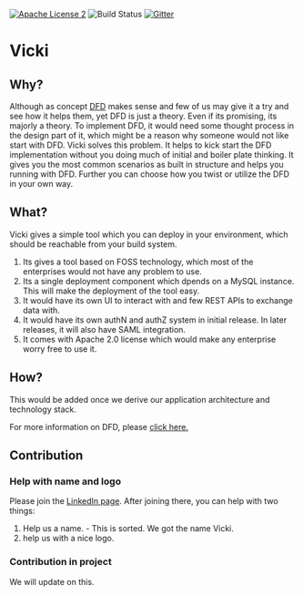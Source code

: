 [![Apache License 2](https://img.shields.io/badge/license-ASF2-blue.svg)](https://www.apache.org/licenses/LICENSE-2.0.txt)
![Build Status](https://github.com/eclatian/vicki/workflows/build/badge.svg)
[![Gitter](https://badges.gitter.im/eclatian/vicki.svg)](https://gitter.im/eclatian/vicki?utm_source=badge&utm_medium=badge&utm_campaign=pr-badge) 

# Vicki
## Why?

Although as concept [DFD](https://dfd.how/) makes sense and few of us may give it a try and see how it helps them, yet DFD is just a theory. Even if its promising, its majorly a theory. To implement DFD, it would need some thought process in the design part of it, which might be a reason why someone would not like start with DFD. Vicki solves this problem. It helps to kick start the DFD implementation without you doing much of initial and boiler plate thinking. It gives you the most common scenarios as built in structure and helps you running with DFD. Further you can choose how you twist or utilize the DFD in your own way. 

## What?

Vicki gives a simple tool which you can deploy in your environment, which should be reachable from your build system. 
1. Its gives a tool based on FOSS technology, which most of the enterprises would not have any problem to use.
2. Its a single deployment component which dpends on a MySQL instance. This will make the deployment of the tool easy.
3. It would have its own UI to interact with and few REST APIs to exchange data with.
4. It would have its own authN and authZ system in initial release. In later releases, it will also have SAML integration.
5. It comes with Apache 2.0 license which would make any enterprise worry free to use it.

## How?

This would be added once we derive our application architecture and technology stack.

For more information on DFD, please [click here.](https://dfd.how)

## Contribution

### Help with name and logo
Please join the [LinkedIn page](https://www.linkedin.com/groups/10543155/). After joining there, you can help with two things:
1. Help us a name. - This is sorted. We got the name Vicki.
2. help us with a nice logo.

### Contribution in project

We will update on this.



